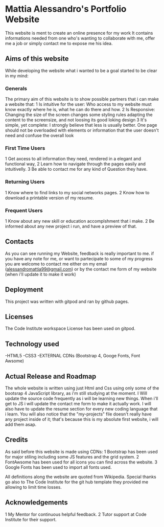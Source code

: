 # Mattia Alessandro's Portfolio Website

This website is ment to create an online presence for my work
It contains informations needed from one who's wanting to collaborate with me, offer me a job or simply contact me
to expose me his idea.

## Aims of this website
While developing the website what i wanted to be a goal started to be clear in my mind:

### Generals
The primary aim of this website is to show possible partners that i can make a website that:
1 Is intuitive for the user:
 Who access to my website must know exactly where he is, what he can do there and how.
2 Is Responsive:
 Changing the size of the screen changes some styling rules adapting the content to the screensize, and not loosing
 its good loking design
3 It's simple, yet complete:
 I strongly believe that less is usually better. One page should not be overloaded with elements or information that
 the user doesn't need and confuse the overall look
### First Time Users
1 Get axcess to all information they need, rendered in a elegant and functional way,
2 Learn how to navigate through the pages easily and intuitivelly.
3 Be able to contact me for any kind of Question they have.
### Returning Users
1 Know where to find links to my social networks pages.
2 Know how to download a printable version of my resume.
### Frequent Users
1 Know about any new skill or education accomplshment that i make.
2 Be informed about any new project i run, and have a preview of that.

## Contacts
As you can see running my Website, feedback is really important to me. if you have any note for me, or want to partecipate
to some of my progress you are welcome to contact me either on my email (alessandromattia99@gmail.com) or by the contact me form of my website
(when i'll update it to make it work)

## Deployment 
This project was written with gitpod and ran by github pages.

## Licenses
The Code Institute workspace License has been used on gitpod.

## Technology used
-HTML5
-CSS3
-EXTERNAL CDNs (Bootstrap 4, Googe Fonts, Font Awsome)

## Actual Release and Roadmap
The whole website is written using just Html and Css using only some of the bootsrap 4 JavaScript library, as i'm still studying at the moment.
I Will update the source code frequently as i will be learning new things. When i'll get to JS i will update the contact me form to make it actually work.
I will also have to update the resume section for every new coding language that i learn. You will also notice that the "my-projects" file doesn't really
have any project inside of it; that's because this is my absolute first website, i will add them asap.

## Credits
As said before this website is made using CDNs:
1 Bootstrap has been used for major stiling including some JS features and the grid system.
2 FontAwsome has been used for all icons you can find across the website.
3 Google Fonts has been used to import all fonts used.

All definitions along the website are quoted from Wikipedia.
Special thanks go also to The Code Institute for the git hub template they provided me allowing to limit time losses.

## Acknowledgements
1 My Mentor for continuous helpful feedback.
2 Tutor support at Code Institute for their support.